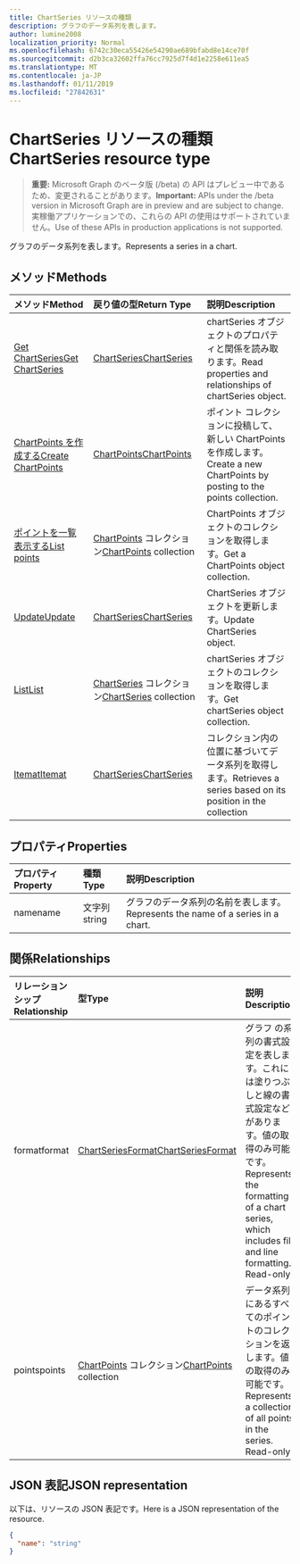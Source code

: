 ```yaml
---
title: ChartSeries リソースの種類
description: グラフのデータ系列を表します。
author: lumine2008
localization_priority: Normal
ms.openlocfilehash: 6742c30eca55426e54290ae689bfabd8e14ce70f
ms.sourcegitcommit: d2b3ca32602ffa76cc7925d7f4d1e2258e611ea5
ms.translationtype: MT
ms.contentlocale: ja-JP
ms.lasthandoff: 01/11/2019
ms.locfileid: "27842631"
---
```

# <a name="chartseries-resource-type"></a><span data-ttu-id="b95df-103">ChartSeries リソースの種類</span><span class="sxs-lookup"><span data-stu-id="b95df-103">ChartSeries resource type</span></span>

> <span data-ttu-id="b95df-104">**重要:** Microsoft Graph のベータ版 (/beta) の API はプレビュー中であるため、変更されることがあります。</span><span class="sxs-lookup"><span data-stu-id="b95df-104">**Important:** APIs under the /beta version in Microsoft Graph are in preview and are subject to change.</span></span> <span data-ttu-id="b95df-105">実稼働アプリケーションでの、これらの API の使用はサポートされていません。</span><span class="sxs-lookup"><span data-stu-id="b95df-105">Use of these APIs in production applications is not supported.</span></span>

<span data-ttu-id="b95df-106">グラフのデータ系列を表します。</span><span class="sxs-lookup"><span data-stu-id="b95df-106">Represents a series in a chart.</span></span>


## <a name="methods"></a><span data-ttu-id="b95df-107">メソッド</span><span class="sxs-lookup"><span data-stu-id="b95df-107">Methods</span></span>

| <span data-ttu-id="b95df-108">メソッド</span><span class="sxs-lookup"><span data-stu-id="b95df-108">Method</span></span>           | <span data-ttu-id="b95df-109">戻り値の型</span><span class="sxs-lookup"><span data-stu-id="b95df-109">Return Type</span></span>    |<span data-ttu-id="b95df-110">説明</span><span class="sxs-lookup"><span data-stu-id="b95df-110">Description</span></span>|
|:---------------|:--------|:----------|
|[<span data-ttu-id="b95df-111">Get ChartSeries</span><span class="sxs-lookup"><span data-stu-id="b95df-111">Get ChartSeries</span></span>](../api/chartseries-get.md) | [<span data-ttu-id="b95df-112">ChartSeries</span><span class="sxs-lookup"><span data-stu-id="b95df-112">ChartSeries</span></span>](chartseries.md) |<span data-ttu-id="b95df-113">chartSeries オブジェクトのプロパティと関係を読み取ります。</span><span class="sxs-lookup"><span data-stu-id="b95df-113">Read properties and relationships of chartSeries object.</span></span>|
|[<span data-ttu-id="b95df-114">ChartPoints を作成する</span><span class="sxs-lookup"><span data-stu-id="b95df-114">Create ChartPoints</span></span>](../api/chartseries-post-points.md) |[<span data-ttu-id="b95df-115">ChartPoints</span><span class="sxs-lookup"><span data-stu-id="b95df-115">ChartPoints</span></span>](chartpoint.md)| <span data-ttu-id="b95df-116">ポイント コレクションに投稿して、新しい ChartPoints を作成します。</span><span class="sxs-lookup"><span data-stu-id="b95df-116">Create a new ChartPoints by posting to the points collection.</span></span>|
|[<span data-ttu-id="b95df-117">ポイントを一覧表示する</span><span class="sxs-lookup"><span data-stu-id="b95df-117">List points</span></span>](../api/chartseries-list-points.md) |<span data-ttu-id="b95df-118">[ChartPoints](chartpoint.md) コレクション</span><span class="sxs-lookup"><span data-stu-id="b95df-118">[ChartPoints](chartpoint.md) collection</span></span>| <span data-ttu-id="b95df-119">ChartPoints オブジェクトのコレクションを取得します。</span><span class="sxs-lookup"><span data-stu-id="b95df-119">Get a ChartPoints object collection.</span></span>|
|[<span data-ttu-id="b95df-120">Update</span><span class="sxs-lookup"><span data-stu-id="b95df-120">Update</span></span>](../api/chartseries-update.md) | [<span data-ttu-id="b95df-121">ChartSeries</span><span class="sxs-lookup"><span data-stu-id="b95df-121">ChartSeries</span></span>](chartseries.md) |<span data-ttu-id="b95df-122">ChartSeries オブジェクトを更新します。</span><span class="sxs-lookup"><span data-stu-id="b95df-122">Update ChartSeries object.</span></span> |
|[<span data-ttu-id="b95df-123">List</span><span class="sxs-lookup"><span data-stu-id="b95df-123">List</span></span>](../api/chartseries-list.md) | <span data-ttu-id="b95df-124">[ChartSeries](chartseries.md) コレクション</span><span class="sxs-lookup"><span data-stu-id="b95df-124">[ChartSeries](chartseries.md) collection</span></span> |<span data-ttu-id="b95df-125">chartSeries オブジェクトのコレクションを取得します。</span><span class="sxs-lookup"><span data-stu-id="b95df-125">Get chartSeries object collection.</span></span> |
|[<span data-ttu-id="b95df-126">Itemat</span><span class="sxs-lookup"><span data-stu-id="b95df-126">Itemat</span></span>](../api/chartseriescollection-itemat.md)|[<span data-ttu-id="b95df-127">ChartSeries</span><span class="sxs-lookup"><span data-stu-id="b95df-127">ChartSeries</span></span>](chartseries.md)|<span data-ttu-id="b95df-128">コレクション内の位置に基づいてデータ系列を取得します。</span><span class="sxs-lookup"><span data-stu-id="b95df-128">Retrieves a series based on its position in the collection</span></span>|

## <a name="properties"></a><span data-ttu-id="b95df-129">プロパティ</span><span class="sxs-lookup"><span data-stu-id="b95df-129">Properties</span></span>
| <span data-ttu-id="b95df-130">プロパティ</span><span class="sxs-lookup"><span data-stu-id="b95df-130">Property</span></span>     | <span data-ttu-id="b95df-131">種類</span><span class="sxs-lookup"><span data-stu-id="b95df-131">Type</span></span>   |<span data-ttu-id="b95df-132">説明</span><span class="sxs-lookup"><span data-stu-id="b95df-132">Description</span></span>|
|:---------------|:--------|:----------|
|<span data-ttu-id="b95df-133">name</span><span class="sxs-lookup"><span data-stu-id="b95df-133">name</span></span>|<span data-ttu-id="b95df-134">文字列</span><span class="sxs-lookup"><span data-stu-id="b95df-134">string</span></span>|<span data-ttu-id="b95df-135">グラフのデータ系列の名前を表します。</span><span class="sxs-lookup"><span data-stu-id="b95df-135">Represents the name of a series in a chart.</span></span>|

## <a name="relationships"></a><span data-ttu-id="b95df-136">関係</span><span class="sxs-lookup"><span data-stu-id="b95df-136">Relationships</span></span>
| <span data-ttu-id="b95df-137">リレーションシップ</span><span class="sxs-lookup"><span data-stu-id="b95df-137">Relationship</span></span> | <span data-ttu-id="b95df-138">型</span><span class="sxs-lookup"><span data-stu-id="b95df-138">Type</span></span>   |<span data-ttu-id="b95df-139">説明</span><span class="sxs-lookup"><span data-stu-id="b95df-139">Description</span></span>|
|:---------------|:--------|:----------|
|<span data-ttu-id="b95df-140">format</span><span class="sxs-lookup"><span data-stu-id="b95df-140">format</span></span>|[<span data-ttu-id="b95df-141">ChartSeriesFormat</span><span class="sxs-lookup"><span data-stu-id="b95df-141">ChartSeriesFormat</span></span>](chartseriesformat.md)|<span data-ttu-id="b95df-p102">グラフ の系列の書式設定を表します。これには塗りつぶしと線の書式設定などがあります。値の取得のみ可能です。</span><span class="sxs-lookup"><span data-stu-id="b95df-p102">Represents the formatting of a chart series, which includes fill and line formatting. Read-only.</span></span>|
|<span data-ttu-id="b95df-144">points</span><span class="sxs-lookup"><span data-stu-id="b95df-144">points</span></span>|<span data-ttu-id="b95df-145">[ChartPoints](chartpoint.md) コレクション</span><span class="sxs-lookup"><span data-stu-id="b95df-145">[ChartPoints](chartpoint.md) collection</span></span>|<span data-ttu-id="b95df-p103">データ系列にあるすべてのポイントのコレクションを返します。値の取得のみ可能です。</span><span class="sxs-lookup"><span data-stu-id="b95df-p103">Represents a collection of all points in the series. Read-only.</span></span>|

## <a name="json-representation"></a><span data-ttu-id="b95df-148">JSON 表記</span><span class="sxs-lookup"><span data-stu-id="b95df-148">JSON representation</span></span>

<span data-ttu-id="b95df-149">以下は、リソースの JSON 表記です。</span><span class="sxs-lookup"><span data-stu-id="b95df-149">Here is a JSON representation of the resource.</span></span>

<!-- {
  "blockType": "resource",
  "optionalProperties": [

  ],
  "@odata.type": "microsoft.graph.chartSeries"
}-->

```json
{
  "name": "string"
}

```

<!-- uuid: 8fcb5dbc-d5aa-4681-8e31-b001d5168d79
2015-10-25 14:57:30 UTC -->
<!-- {
  "type": "#page.annotation",
  "description": "ChartSeries resource",
  "keywords": "",
  "section": "documentation",
  "tocPath": ""
}-->
